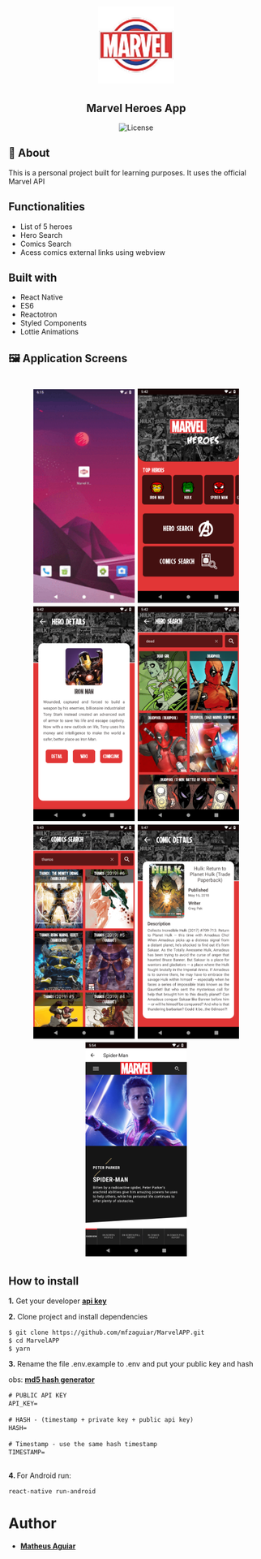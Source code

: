 <h1 align="center">
  <img alt="Marvel Heroes" title="Fitness Calculator" src=".github/icon.png" width="150" />
</h1>

<h2 align="center">
  Marvel Heroes App
</h2>

<p align="center">
  <img alt="License" src="https://img.shields.io/badge/license-MIT-%2304D361" />

</p>

## :iphone: About

This is a personal project built for learning purposes. It uses the official Marvel API

## Functionalities

- List of 5 heroes
- Hero Search
- Comics Search
- Acess comics external links using webview

## Built with

- React Native
- ES6
- Reactotron
- Styled Components
- Lottie Animations

## :framed_picture: Application Screens

<h1 align="center">
<img src=".github/showApp.gif" width="200"  alt="App gif">
<img src=".github/home.png" width="200"  alt="Home Screen">
<img src=".github/heroDetails.png" width="200"  alt="Hero Details">
<img src=".github/heroSearch.png" width="200"  alt="Hero Search">
<img src=".github/comicSearch.png" width="200"  alt="Comic Search">
<img src=".github/comicDetails.png" width="200"  alt="comicDetails">
<img src=".github/webView.png" width="200"  alt="Web View">
</h1>

## How to install

<strong>1.</strong> Get your developer [**api key**](https://developer.marvel.com/)

<strong>2.</strong> Clone project and install dependencies

```
$ git clone https://github.com/mfzaguiar/MarvelAPP.git
$ cd MarvelAPP
$ yarn
```

<strong>3.</strong> Rename the file .env.example to .env and put your public key and hash

obs: [**md5 hash generator**](https://passwordsgenerator.net/md5-hash-generator/)

```
# PUBLIC API KEY
API_KEY=

# HASH - (timestamp + private key + public api key)
HASH=

# Timestamp - use the same hash timestamp
TIMESTAMP=


```

<strong> 4. </strong> For Android run:

```
react-native run-android

```

# Author

- [**Matheus Aguiar**](https://www.linkedin.com/in/mfzaguiar/)
